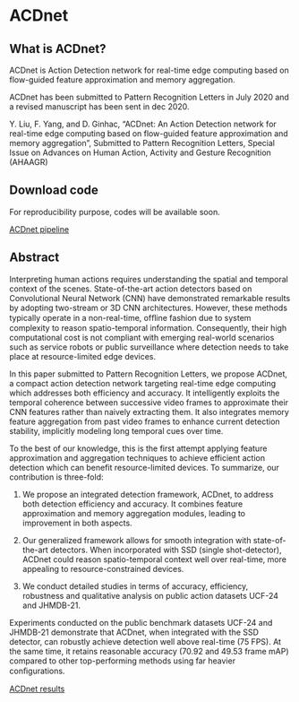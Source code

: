 # ACDnet

## What is ACDnet?

ACDnet is Action Detection network for real-time edge computing based on flow-guided feature approximation and memory aggregation.

ACDnet has been submitted to Pattern Recognition Letters in July 2020 and a revised manuscript has been sent in dec 2020.

Y. Liu, F. Yang, and D. Ginhac, “ACDnet: An Action Detection network for real-time edge computing based on flow-guided feature approximation and memory aggregation”, Submitted to Pattern Recognition Letters, Special Issue on Advances on Human Action, Activity and Gesture Recognition (AHAAGR)


## Download code
For reproducibility purpose, codes will be available soon.

[ACDnet pipeline](images/pipeline.jpg)

## Abstract 
Interpreting human actions requires understanding the spatial and temporal context of the scenes. State-of-the-art action detectors based on Convolutional Neural Network (CNN) have demonstrated remarkable results by adopting two-stream or 3D CNN architectures. However, these methods typically operate in a non-real-time, ofﬂine fashion due to system complexity to reason spatio-temporal information. Consequently, their high computational cost is not compliant with emerging real-world scenarios such as service robots or public surveillance where detection needs to take place at resource-limited edge devices. 

In this paper submitted to Pattern Recognition Letters, we propose ACDnet, a compact action detection network targeting real-time edge computing which addresses both efficiency and accuracy. It intelligently exploits the temporal coherence between successive video frames to approximate their CNN features rather than naively extracting them. It also integrates memory feature aggregation from past video frames to enhance current detection stability, implicitly modeling long temporal cues over time.

To the best of our knowledge, this is the first attempt applying feature approximation and aggregation techniques to achieve efficient action detection which can benefit resource-limited devices. To summarize, our contribution is three-fold:

1. We propose an integrated detection framework, ACDnet, to address both detection efficiency and accuracy. It combines feature approximation and memory aggregation modules, leading to improvement in both aspects. 

2. Our generalized framework allows for smooth integration with state-of-the-art detectors. When incorporated with SSD (single shot-detector), ACDnet could reason spatio-temporal context well over real-time, more appealing to resource-constrained devices.

3. We conduct detailed studies in terms of accuracy, efficiency, robustness and qualitative analysis on public action datasets UCF-24 and JHMDB-21.

Experiments conducted on the public benchmark datasets UCF-24 and JHMDB-21 demonstrate that ACDnet, when integrated with the SSD detector, can robustly achieve detection well above real-time (75 FPS). At the same time, it retains reasonable accuracy (70.92 and 49.53 frame mAP) compared to other top-performing methods using far heavier conﬁgurations. 

[ACDnet results](images/results.jpg)




